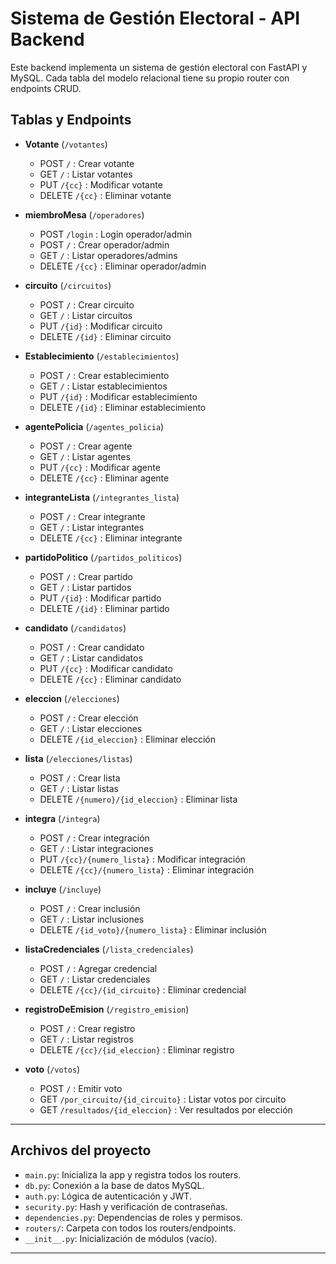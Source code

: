 # Sistema de Gestión Electoral - API Backend

Este backend implementa un sistema de gestión electoral con FastAPI y MySQL. Cada tabla del modelo relacional tiene su propio router con endpoints CRUD.

## Tablas y Endpoints

- **Votante** (`/votantes`)
  - POST `/` : Crear votante
  - GET `/` : Listar votantes
  - PUT `/{cc}` : Modificar votante
  - DELETE `/{cc}` : Eliminar votante

- **miembroMesa** (`/operadores`)
  - POST `/login` : Login operador/admin
  - POST `/` : Crear operador/admin
  - GET `/` : Listar operadores/admins
  - DELETE `/{cc}` : Eliminar operador/admin

- **circuito** (`/circuitos`)
  - POST `/` : Crear circuito
  - GET `/` : Listar circuitos
  - PUT `/{id}` : Modificar circuito
  - DELETE `/{id}` : Eliminar circuito

- **Establecimiento** (`/establecimientos`)
  - POST `/` : Crear establecimiento
  - GET `/` : Listar establecimientos
  - PUT `/{id}` : Modificar establecimiento
  - DELETE `/{id}` : Eliminar establecimiento

- **agentePolicia** (`/agentes_policia`)
  - POST `/` : Crear agente
  - GET `/` : Listar agentes
  - PUT `/{cc}` : Modificar agente
  - DELETE `/{cc}` : Eliminar agente

- **integranteLista** (`/integrantes_lista`)
  - POST `/` : Crear integrante
  - GET `/` : Listar integrantes
  - DELETE `/{cc}` : Eliminar integrante

- **partidoPolitico** (`/partidos_politicos`)
  - POST `/` : Crear partido
  - GET `/` : Listar partidos
  - PUT `/{id}` : Modificar partido
  - DELETE `/{id}` : Eliminar partido

- **candidato** (`/candidatos`)
  - POST `/` : Crear candidato
  - GET `/` : Listar candidatos
  - PUT `/{cc}` : Modificar candidato
  - DELETE `/{cc}` : Eliminar candidato

- **eleccion** (`/elecciones`)
  - POST `/` : Crear elección
  - GET `/` : Listar elecciones
  - DELETE `/{id_eleccion}` : Eliminar elección

- **lista** (`/elecciones/listas`)
  - POST `/` : Crear lista
  - GET `/` : Listar listas
  - DELETE `/{numero}/{id_eleccion}` : Eliminar lista

- **integra** (`/integra`)
  - POST `/` : Crear integración
  - GET `/` : Listar integraciones
  - PUT `/{cc}/{numero_lista}` : Modificar integración
  - DELETE `/{cc}/{numero_lista}` : Eliminar integración

- **incluye** (`/incluye`)
  - POST `/` : Crear inclusión
  - GET `/` : Listar inclusiones
  - DELETE `/{id_voto}/{numero_lista}` : Eliminar inclusión

- **listaCredenciales** (`/lista_credenciales`)
  - POST `/` : Agregar credencial
  - GET `/` : Listar credenciales
  - DELETE `/{cc}/{id_circuito}` : Eliminar credencial

- **registroDeEmision** (`/registro_emision`)
  - POST `/` : Crear registro
  - GET `/` : Listar registros
  - DELETE `/{cc}/{id_eleccion}` : Eliminar registro

- **voto** (`/votos`)
  - POST `/` : Emitir voto
  - GET `/por_circuito/{id_circuito}` : Listar votos por circuito
  - GET `/resultados/{id_eleccion}` : Ver resultados por elección

---

## Archivos del proyecto

- `main.py`: Inicializa la app y registra todos los routers.
- `db.py`: Conexión a la base de datos MySQL.
- `auth.py`: Lógica de autenticación y JWT.
- `security.py`: Hash y verificación de contraseñas.
- `dependencies.py`: Dependencias de roles y permisos.
- `routers/`: Carpeta con todos los routers/endpoints.
- `__init__.py`: Inicialización de módulos (vacío).

---
